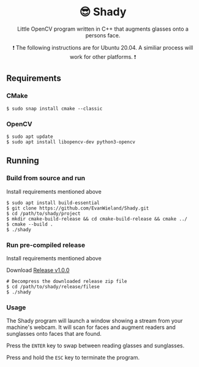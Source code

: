 <h1 align="center">😎 Shady</h1>
<p align="center">Little OpenCV program written in C++ that augments glasses onto a persons face.</p>
<p align="center"></p>
<p align="center">❗ The following instructions are for Ubuntu 20.04. A similiar process will work for other platforms. ❗</p>
<p align="center"></p>
</p>

## Requirements

### CMake

```console
$ sudo snap install cmake --classic
```

### OpenCV

```console
$ sudo apt update
$ sudo apt install libopencv-dev python3-opencv
```

## Running

### Build from source and run

Install requirements mentioned above

```console
$ sudo apt install build-essential
$ git clone https://github.com/EvanWieland/Shady.git
$ cd /path/to/shady/project
$ mkdir cmake-build-release && cd cmake-build-release && cmake ../
$ cmake --build .
$ ./shady
```

### Run pre-compiled release

Install requirements mentioned above

Download [Release v1.0.0](https://github.com/EvanWieland/Shady/releases/download/1.0.0/1.0.0.zip)

```console
# Decompress the downloaded release zip file
$ cd /path/to/shady/release/filese
$ ./shady
```

### Usage

The Shady program will launch a window showing a stream from your machine's webcam. It will scan for faces and augment readers and sunglasses onto faces that are found.

Press the `ENTER` key to swap between reading glasses and sunglasses.

Press and hold the `ESC` key to terminate the program.


